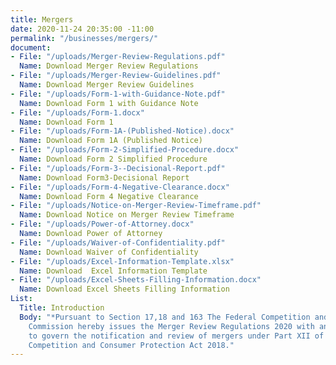 ```yaml
---
title: Mergers
date: 2020-11-24 20:35:00 -11:00
permalink: "/businesses/mergers/"
document:
- File: "/uploads/Merger-Review-Regulations.pdf"
  Name: Download Merger Review Regulations
- File: "/uploads/Merger-Review-Guidelines.pdf"
  Name: Download Merger Review Guidelines
- File: "/uploads/Form-1-with-Guidance-Note.pdf"
  Name: Download Form 1 with Guidance Note
- File: "/uploads/Form-1.docx"
  Name: Download Form 1
- File: "/uploads/Form-1A-(Published-Notice).docx"
  Name: Download Form 1A (Published Notice)
- File: "/uploads/Form-2-Simplified-Procedure.docx"
  Name: Download Form 2 Simplified Procedure
- File: "/uploads/Form-3--Decisional-Report.pdf"
  Name: Download Form3-Decisional Report
- File: "/uploads/Form-4-Negative-Clearance.docx"
  Name: Download Form 4 Negative Clearance
- File: "/uploads/Notice-on-Merger-Review-Timeframe.pdf"
  Name: Download Notice on Merger Review Timeframe
- File: "/uploads/Power-of-Attorney.docx"
  Name: Download Power of Attorney
- File: "/uploads/Waiver-of-Confidentiality.pdf"
  Name: Download Waiver of Confidentiality
- File: "/uploads/Excel-Information-Template.xlsx"
  Name: Download  Excel Information Template
- File: "/uploads/Excel-Sheets-Filling-Information.docx"
  Name: Download Excel Sheets Filling Information
List:
  Title: Introduction
  Body: "*Pursuant to Section 17,18 and 163 The Federal Competition and Consumer Protection
    Commission hereby issues the Merger Review Regulations 2020 with ancillary instruments
    to govern the notification and review of mergers under Part XII of the Federal
    Competition and Consumer Protection Act 2018."
---
```


